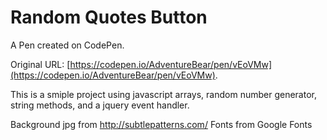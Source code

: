 # Random Quotes Button

A Pen created on CodePen.

Original URL: [https://codepen.io/AdventureBear/pen/vEoVMw](https://codepen.io/AdventureBear/pen/vEoVMw).

This is a smiple project using javascript arrays, random number generator, string methods, and a jquery event handler.  

Background jpg from http://subtlepatterns.com/
Fonts from Google Fonts